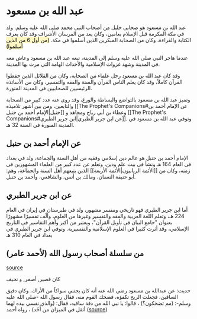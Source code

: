 # عبد الله بن مسعود

عبد الله بن مسعود هو صحابي جليل من أصحاب النبي محمد صلى الله عليه وسلم. ولد في مكة المكرمة قبل الإسلام بعامين، وكان يعد من الفرسان الأشراف وقد كان يعرف الكتابة والقراءة، وكان من  الصحابة المبكرين الذين أسلموا في مكة.
<mark style="background: #FFF3A3A6;">(من أول 6 من الذين أسلموا)</mark>

عندما هاجر النبي صلى الله عليه وسلم إلى المدينة، تبعه عبد الله بن مسعود وعاش معه في المدينة وشهد غزوات الإسلامية والأحداث الهامة التي مرت بها المدينة.

وقد كان عبد الله بن مسعود رجل علماء من الصحابة، وكان من القلائل الذين حفظوا القرآن كاملاً، وقد كان يعلم الناس القرآن والسنة والفقه والتفسير، وكان من الأساتذة الرئيسيين للصحابيين في المدينة المنورة.

وتميز عبد الله بن مسعود بالتواضع والبساطة والورع، وقد روى عنه عدد كبير من الصحابة والتابعين، ومن بين أشهر تلاميذه [[The Prophet's Companions#عن الإمام أحمد بن حنبل|الإمام أحمد بن حنبل]] وعطاء بن أبي رباح ومجاهد و  [[The Prophet's Companions#عن ابن جرير الطبري|ابن جرير الطبري]]. وتوفي عبد الله بن مسعود في المدينة المنورة في السنة 32 هـ.

## عن الإمام أحمد بن حنبل 

الإمام أحمد بن حنبل هو عالم دين إسلامي وفقيه من أهل السنة والجماعة، ولد في بغداد في العام 164 هـ ونشأ في بيت علم ودين، وتعلم عن عدد كبير من العلماء المشهورين في زمنه، وكان من [[الأئمة الربانيون|الأئمة الأربعة]] الذين يتبعهم أهل السنة والجماعة، وهم: أبو حنيفة النعمان، ومالك بن أنس، والشافعي، وأحمد بن حنبل.

## عن ابن جرير الطبري 

أما ابن جرير الطبري فهو تاريخي ومفسر مشهور، ولد في طبرستان في إيران في العام 224 هـ، وتعلم اللغة العربية والفقه والتفسير وغيرها من العلوم، وألّف تفسيرًا مشهورًا بعنوان "جامع البيان في تأويل القرآن"، ويعتبر من أكبر وأهم التفاسير في التاريخ الإسلامي، وقد أثرت كثيرا في العلوم الإسلامية والتفسيرية. وتوفي ابن جرير الطبري في بغداد في العام 310 هـ

## من سلسلة أصحاب رسول الله (لأحمد عامر)

[source](https://www.youtube.com/watch?v=tLvXPDdr5nI)

كان قصير, أصمر, و نحيف

حديث:
عن عبدالله بن مسعود رضي الله عنه أنه كان يجتني سواكاً من الأراك، وكان دقيق الساقين، فجعلت الريح تكفؤه، فضحك القوم منه، فقال رسول الله -صلى الله عليه وسلم-: (مم تضحكون؟) ، قالوا: يا نبي الله من دقة ساقيه، فقال: (والذي نفسي بيده لهما أثقل في الميزان من أُحُد) ، رواه أحمد
([source](https://www.islamweb.net/ar/article/160798/%D8%A3%D8%AA%D8%B9%D8%AC%D8%A8%D9%88%D9%86-%D9%85%D9%86-%D8%AF%D9%82%D8%A9-%D8%B3%D8%A7%D9%82%D9%8A%D9%87))

